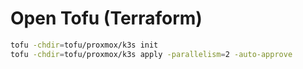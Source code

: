 # Open Tofu (Terraform)
```bash
tofu -chdir=tofu/proxmox/k3s init
tofu -chdir=tofu/proxmox/k3s apply -parallelism=2 -auto-approve
```
